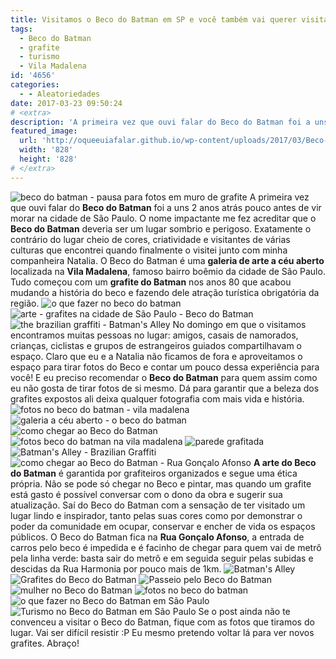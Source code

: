 ```yaml
---
title: Visitamos o Beco do Batman em SP e você também vai querer visitar.
tags:
  - Beco do Batman
  - grafite
  - turismo
  - Vila Madalena
id: '4656'
categories:
  - - Aleatoriedades
date: 2017-03-23 09:50:24
# <extra>
description: 'A primeira vez que ouvi falar do Beco do Batman foi a uns 2 anos atrás pouco antes de vir morar na cidade de São Paulo. O nome impactante me fez acreditar que o Beco do Batman deveria ser um lugar sombrio e perigoso. Exatamente o contrário do lugar cheio de cores, criatividade e visitantes de várias culturas que encontrei quando finalmente o visitei junto com minha companheira Natalia. O Beco do Batman é uma galeria de arte a céu aberto localizada na Vila Madalena, famoso bairro boêmio da cidade de São Paulo. Tudo começou com um grafite do Batman nos anos 80 que acabou mudando a história do beco e fazendo dele atração turística obrigatória da região. No domingo em que o visitamos encontramos muitas pessoas no lugar: amigos, casais de namorados, crianças, ciclistas e grupos de estrangeiros guiados &hellip;'
featured_image: 
  url: 'http://oqueeuiafalar.github.io/wp-content/uploads/2017/03/Beco-do-Batman-Casal-posa-para-foto-em-frente-a-muro-com-grafite.jpg'
  width: '828'
  height: '828'
# </extra>
---
```


![beco do batman - pausa para fotos em muro de grafite ](/wp-content/uploads/2017/03/Beco-do-Batman-Casal-posa-para-foto-em-frente-a-muro-com-grafite.jpg) A primeira vez que ouvi falar do **Beco do Batman** foi a uns 2 anos atrás pouco antes de vir morar na cidade de São Paulo.  O nome impactante me fez acreditar que o **Beco do Batman** deveria ser um lugar sombrio e perigoso. Exatamente o contrário do lugar cheio de cores, criatividade e visitantes de várias culturas que encontrei quando finalmente o visitei junto com minha companheira Natalia.  O Beco do Batman é uma **galeria de arte a céu aberto** localizada na **Vila Madalena**, famoso bairro boêmio da cidade de São Paulo. Tudo começou com um **grafite do Batman** nos anos 80 que acabou mudando a história do beco e fazendo dele atração turística obrigatória da região. ![o que fazer no beco do batman](/wp-content/uploads/2017/03/grafites-coloridos-no-Beco-do-Batman-em-São-Paulo.jpg) ![arte - grafites na cidade de São Paulo - Beco do Batman](/wp-content/uploads/2017/03/beco-do-batman-grafites-coloridos-na-Vila-Madalena.jpg) ![the brazilian graffiti - Batman's Alley](/wp-content/uploads/2017/03/Batmans-Alley-the-Brightest-Brazilian-Graffiti.jpg) No domingo em que o visitamos encontramos muitas pessoas no lugar: amigos, casais de namorados, crianças, ciclistas e grupos de estrangeiros guiados compartilhavam o espaço. Claro que eu e a Natalia não ficamos de fora e aproveitamos o espaço para tirar fotos do Beco e contar um pouco dessa experiência para você! E eu preciso recomendar o **Beco do Batman** para quem assim como eu não gosta de tirar fotos de si mesmo. Dá para garantir que a beleza dos grafites expostos ali deixa qualquer fotografia com mais vida e história. ![fotos no beco do batman - vila madalena ](/wp-content/uploads/2017/03/Homem-posa-para-foto-em-parede-colorida-do-Beco-do-Batman.jpg) ![galeria a céu aberto - o beco do batman](/wp-content/uploads/2017/03/grafites-coloridos-nas-paredes-do-Beco-do-Batman-em-São-Paulo.jpg) ![como chegar ao Beco do Batman](/wp-content/uploads/2017/03/fotos-do-Beco-do-Batman-em-São-Paulo.jpg) ![fotos beco do batman na vila madalena](/wp-content/uploads/2017/03/grafites-brasileiros-beco-do-batman.jpg) ![parede grafitada ](/wp-content/uploads/2017/03/parede-colorida-beco-do-batman-São-Paulo.jpg) ![Batman's Alley - Brazilian Graffiti](/wp-content/uploads/2017/03/beco-do-batman-paredes-de-grafite.jpg) ![como chegar ao Beco do Batman - Rua Gonçalo Afonso](/wp-content/uploads/2017/03/Rua-Gonçalo-Afonso-Beco-do-Batman.jpg) **A arte do Beco do Batman** é garantida por grafiteiros organizados e segue uma ética própria. Não se pode só chegar no Beco e pintar, mas quando um grafite está gasto é possível conversar com o dono da obra e sugerir sua atualização. Saí do Beco do Batman com a sensação de ter visitado um lugar lindo e inspirador, tanto pelas suas cores como por demonstrar o poder da comunidade em ocupar, conservar e encher de vida os espaços públicos. O Beco do Batman fica na **Rua Gonçalo Afonso**, a entrada de carros pelo beco é impedida e é facinho de chegar para quem vai de metrô pela linha verde: basta sair do metrô e em seguida seguir pelas subidas e descidas da Rua Harmonia por pouco mais de 1km. ![Batman's Alley](/wp-content/uploads/2017/03/paredes-coloridos-do-Beco-do-Batman.jpg) ![Grafites do Beco do Batman](/wp-content/uploads/2017/03/Beco-do-Batman-São-Paulo.jpg) ![Passeio pelo Beco do Batman ](/wp-content/uploads/2017/03/Beco-do-Batma-na-Vila-Madela-SP.jpg) ![mulher no Beco do Batman](/wp-content/uploads/2017/03/olhando-pelo-buraco.jpg) ![fotos no beco do batman](/wp-content/uploads/2017/03/grafites-no-Beco-do-Batman.jpg) ![o que fazer no Beco do Batman em São Paulo](/wp-content/uploads/2017/03/parede-colorida-beco-do-batman.jpg) ![Turismo no Beco do Batman em São Paulo](/wp-content/uploads/2017/03/Mulher-posa-para-foto-em-parede-colorida-do-Beco-do-Batman.jpg) Se o post ainda não te convenceu a visitar o Beco do Batman, fique com as fotos que tiramos do lugar. Vai ser difícil resistir :P Eu mesmo pretendo voltar lá para ver novos grafites. Abraço!
